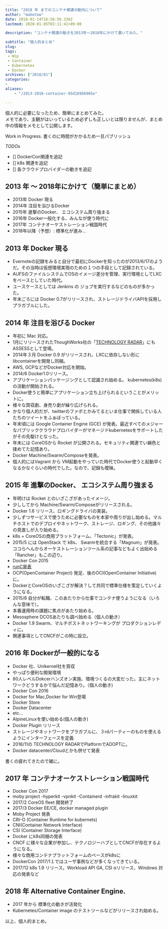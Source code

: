 ```yaml
---
title: "2018 年 までのコンテナ関連の動向について"
author: "makotow"
date: 2018-01-14T16:56:50.336Z
lastmod: 2020-01-05T03:11:41+09:00

description: "コンテナ関連の動きを2013年〜2018年にかけて書いてみた。"

subtitle: "個人的まとめ"
slug: 
tags:
 - Wip
 - Container
 - Kubernetes
 - Docker
archives: ["2018/01"]
categories:
-
aliases:
    - "/2013-2018-container-85d169b6965e"

---
```


個人的に必要になったため、簡単にまとめてみた。  
 メモであり、主観がはいっているため必ずしも正しいとは限りませんが、まとめ中の情報をメモとして公開します。

Work in Progress. 書くのに時間がかかるため一旦パブリッシュ

_TODOs_

*   [] DockerCon関連を追記
*   [] k8s 関連を追記
*   [] 各クラウドプロバイダーの動きを追記

## 2013 年 〜 2018年にかけて（簡単にまとめ）

*   2013年 Docker 現る
*   2014年 注目を浴びるDocker
*   2015年 進撃のDocker、 エコシステム周り強まる
*   2016年 Docker一般化する、みんなが使う時代に
*   2017年 コンテナオーケストレーション戦国時代
*   2018年以降（予想）: 標準化が進み…

## 2013 年 Docker 現る

*   Evernoteの記録をみると自分で最初にDockerを知ったのが2013/6/17のようだ。その当時は仮想環境実現のための１つの手段として記録されている。
*   AUFSのファイルシステムでOSのイメージ差分を管理、実行環境としてLXCをベースとしていた時代。
*   ユースケースとしては Jenkins の ジョブを実行するなどのものが多かった。
*   年末ごろには Docker 0.7がリリースされ、ストレージドライバAPIを採用しプラガブルにした。

## 2014 年 注目を浴びる Docker

*   年初に Mac 対応。
*   1月にリリースされたThoughWorks社の「[TECHNOLOGY RADAR](http://thoughtworks.fileburst.com/assets/technology-radar-jan-2014-en.pdf)」にも ASSESSとして登場。
*   2014年３月 Docker 0.9 がリリースされ、LXCに依存しない形にlibcontainerを開発し同梱。
*   AWS, GCPなどがDocker対応を開始。
*   2014/6 Docker1.0リリース。
*   アプリケーションパッケージングとして認識され始める。 kubernetes(k8s)の活動が開始される。
*   Docker使うと簡単にアプリケーション立ち上げられるということがメリットに。
*   様々な買収劇、身売り劇が繰り広げられる。
*   かなり個人的だが、twitterのファボとかみてるといま仕事で関係している人たちのツイートをふぁぼっている。
*   年末頃には Google Container Engine (GCE) が発表。最近すべてのメジャーなパブリッククラウドプロバイダーがマネージドkubernetesをサポートしたがその先駆けとなった。
*   年末には CoreOSから Rocket が公開される。セキュリティ関連でい蝋色と揉めてた記憶あり。
*   Docker Machine/Swarm/Composeを発表。
*   個人的にはVagrant から VM起動をやっていた時代でDocker使うと起動早くなるかなぐらいの時代でした。なので、記録も曖昧。

## 2015 年 進撃のDocker、 エコシステム周り強まる

*   年明けは Rocket とのいざこざがあったイメージ。
*   少ししてから Machine/Swarm/Composeがリリースされる。
*   Docker 1.6 リリース、ロギングドライバの実装。
*   少しずつサービスで使うために必要なものを本家や周りが出し始める。マルチホストでのデプロイやネットワーク、ストレージ、ロギング、その他諸々の見直しが入り始める。
*   k8s + CoreOSの商用プラットフォーム、「Tectonic」が発表。
*   2015/5 には OpenStack で k8s、 Swarmを統合する「Magnum」が発表。
 ココらへんからオーケストレーションツール系の記事などもよく出始める「Rancher」もこの辺り。
*   Docker Con 2015
*   [runC発表](https://github.com/opencontainers/runc)
*   OCP(OpenContainer Project) 発足、後のOCI(OpenContainer Initiative)に。
*   DockerとCoreOSのいざこざが解決？して共同で標準仕様を策定していくようになる。
*   2015/8 自分が転職、このあたりから仕事でコンテナ使うようになる（いろんな意味で）。
*   本番運用時の課題に焦点があたり始める。
*   Mesosphere DCOSあたりも調べ始める（個人の動き）
*   Docker 1.9 Swarm、マルチポストネットワーキングが プロダクションレディに。
*   関連事項としてCNCFがこの時に設立。

## 2016 年 Dockerが一般的になる

*   Docker 社、Unikernel社を買収
*   やっぱり便利な開発環境
*   80人レベルDokcerハンズオン実施、環境つくるの大変だった。主にネットワークどうするかで悩んだ記憶あり。（個人の動き)
*   Docker Con 2016
*   Docker for Mac,Docker for Win登場
*   Docker Store
*   Docker Datacenter
*   etc…
*   AlpineLinuxを使い始める(個人の動き)
*   Docker Plugin リリース
*   ストレージやネットワークをプラガブルに、３rdパーティーのものを使えるようにインターフェースを定義
*   2016/11の TECHNOLOGY RADARでPlatformでADOPTに。
*   Docker datacenter/Cloudとかも併せて発表

書くの疲れてきたので雑に。

## 2017 年 コンテナオーケストレーション戦国時代

*   Docker Con 2017
*   moby project -hyperkit -vpnkit -Containerd -infrakit -linuxkit
*   2017/2 CoreOS fleet 開発終了
*   2017/3 Docker EE/CE, docker managed plugin
*   Moby Project 発表
*   CRI-O (Container Runtime for kubernets)
*   CNI(Container Network Interface)
*   CSI (Container Storage Interface)
*   Docker にk8s同梱の発表
*   CNCF に様々な企業が参加し、テクノロジーハブとしてCNCFが存在するようになる。
*   様々な商用コンテナプラットフォームのベースがk8sに
*   DockerCon 2017/1１ではユーザ事例などが多くなってきている。
*   2017/12 k8s 1.9 リリース。Workload API GA, CSI αリリース、Windows 対応の発表など

## 2018 年 Alternative Container Engine.

*   2017 年から 標準化の動きが活発化
*   Kubernetes/Container image のテストツールなどがリリースされ始める。

以上、個人的まとめ。
